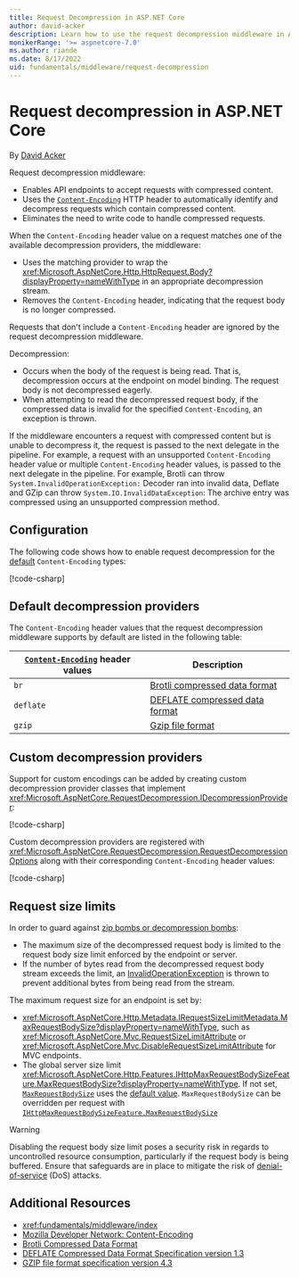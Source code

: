 ```yaml
---
title: Request Decompression in ASP.NET Core
author: david-acker
description: Learn how to use the request decompression middleware in ASP.NET Core
monikerRange: '>= aspnetcore-7.0'
ms.author: riande
ms.date: 8/17/2022
uid: fundamentals/middleware/request-decompression
---
```

# Request decompression in ASP.NET Core

By [David Acker](https://github.com/david-acker)

Request decompression middleware:

* Enables API endpoints to accept requests with compressed content.
* Uses the [`Content-Encoding`](https://developer.mozilla.org/docs/Web/HTTP/Headers/Content-Encoding) HTTP header to automatically identify and decompress requests which contain compressed content.
* Eliminates the need to write code to handle compressed requests.

When the `Content-Encoding` header value on a request matches one of the available decompression providers, the middleware:

* Uses the matching provider to wrap the <xref:Microsoft.AspNetCore.Http.HttpRequest.Body?displayProperty=nameWithType> in an appropriate decompression stream.
* Removes the `Content-Encoding` header, indicating that the request body is no longer compressed.

Requests that don't include a `Content-Encoding` header are ignored by the request decompression middleware.

Decompression:

* Occurs when the body of the request is being read. That is, decompression occurs at the endpoint on model binding. The request body is not decompressed eagerly.
* When attempting to read the decompressed request body, if the compressed data is invalid for the specified `Content-Encoding`, an exception is thrown.

If the middleware encounters a request with compressed content but is unable to decompress it, the request is passed to the next delegate in the pipeline. For example, a request with an unsupported `Content-Encoding` header value or multiple `Content-Encoding` header values, is passed to the next delegate in the pipeline. For example, Brotli can throw `System.InvalidOperationException:` Decoder ran into invalid data, Deflate and GZip can throw `System.IO.InvalidDataException`: The archive entry was compressed using an unsupported compression method.

## Configuration

The following code shows how to enable request decompression for the [default](#default) `Content-Encoding` types:

[!code-csharp[](samples/request-decompression/7.x/Program.cs?name=snippet_WithDefaultProviders&highlight=3,7)]

<a name="default"></a>

## Default decompression providers

The `Content-Encoding` header values that the request decompression middleware supports by default are listed in the following table:

| [`Content-Encoding`](https://developer.mozilla.org/en-US/docs/Web/HTTP/Headers/Content-Encoding) header values | Description |
| --------- | --------- |
| `br`      | [Brotli compressed data format](https://tools.ietf.org/html/rfc7932) |
| `deflate` | [DEFLATE compressed data format](https://tools.ietf.org/html/rfc1951) |
| `gzip`    | [Gzip file format](https://tools.ietf.org/html/rfc1952) |

## Custom decompression providers

Support for custom encodings can be added by creating custom decompression provider classes that implement <xref:Microsoft.AspNetCore.RequestDecompression.IDecompressionProvider>:

[!code-csharp[](samples/request-decompression/7.x/CustomDecompressionProvider.cs?name=snippet_CustomDecompressionProvider)]

Custom decompression providers are registered with <xref:Microsoft.AspNetCore.RequestDecompression.RequestDecompressionOptions> along with their corresponding `Content-Encoding` header values:

[!code-csharp[](samples/request-decompression/7.x/Program.cs?name=snippet_WithCustomProvider&highlight=3-6,10)]

## Request size limits

In order to guard against [zip bombs or decompression bombs](https://en.wikipedia.org/wiki/Zip_bomb):

* The maximum size of the decompressed request body is limited to the request body size limit enforced by the endpoint or server.
* If the number of bytes read from the decompressed request body stream exceeds the limit, an [InvalidOperationException](xref:System.InvalidOperationException) is thrown to prevent additional bytes from being read from the stream.

The maximum request size for an endpoint is set by:

* <xref:Microsoft.AspNetCore.Http.Metadata.IRequestSizeLimitMetadata.MaxRequestBodySize?displayProperty=nameWithType>, such as <xref:Microsoft.AspNetCore.Mvc.RequestSizeLimitAttribute> or <xref:Microsoft.AspNetCore.Mvc.DisableRequestSizeLimitAttribute> for MVC endpoints.
* The global server size limit <xref:Microsoft.AspNetCore.Http.Features.IHttpMaxRequestBodySizeFeature.MaxRequestBodySize?displayProperty=nameWithType>. If not set, [`MaxRequestBodySize`](https://github.com/dotnet/aspnetcore/blob/197c1693d3c830af52b587e8d88891bc9689be44/src/Servers/Kestrel/Core/src/KestrelServerLimits.cs#L148-L157) uses the [default value](https://github.com/dotnet/aspnetcore/blob/197c1693d3c830af52b587e8d88891bc9689be44/src/Servers/Kestrel/Core/src/KestrelServerLimits.cs#L153). `MaxRequestBodySize` can be overridden per request with [`IHttpMaxRequestBodySizeFeature.MaxRequestBodySize`](xref:Microsoft.AspNetCore.Http.Features.IHttpMaxRequestBodySizeFeature.MaxRequestBodySize)

> [!WARNING]
> Disabling the request body size limit poses a security risk in regards to uncontrolled resource consumption, particularly if the request body is being buffered. Ensure that safeguards are in place to mitigate the risk of [denial-of-service](https://www.cisa.gov/uscert/ncas/tips/ST04-015) (DoS) attacks.

## Additional Resources

* <xref:fundamentals/middleware/index>
* [Mozilla Developer Network: Content-Encoding](https://developer.mozilla.org/en-US/docs/Web/HTTP/Headers/Content-Encoding)
* [Brotli Compressed Data Format](https://www.rfc-editor.org/rfc/rfc7932)
* [DEFLATE Compressed Data Format Specification version 1.3](https://www.rfc-editor.org/rfc/rfc1951)
* [GZIP file format specification version 4.3](https://www.rfc-editor.org/rfc/rfc1952)
